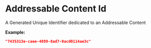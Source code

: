 <!-- ⚠️ GENERATED CONTENT - DO NOT MODIFY DIRECTLY ⚠️ -->

# Addressable Content Id

A Generated Unique Identifier dedicated to an Addressable Content

**Example:** 

```json
"7435313e-caee-4889-8ad7-0acd0114ae3c"
```

